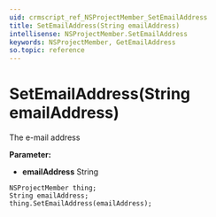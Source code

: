 ```yaml
---
uid: crmscript_ref_NSProjectMember_SetEmailAddress
title: SetEmailAddress(String emailAddress)
intellisense: NSProjectMember.SetEmailAddress
keywords: NSProjectMember, GetEmailAddress
so.topic: reference
---
```


# SetEmailAddress(String emailAddress)

The e-mail address

**Parameter:** 
* **emailAddress** String

```crmscript
NSProjectMember thing;
String emailAddress;
thing.SetEmailAddress(emailAddress);
```

